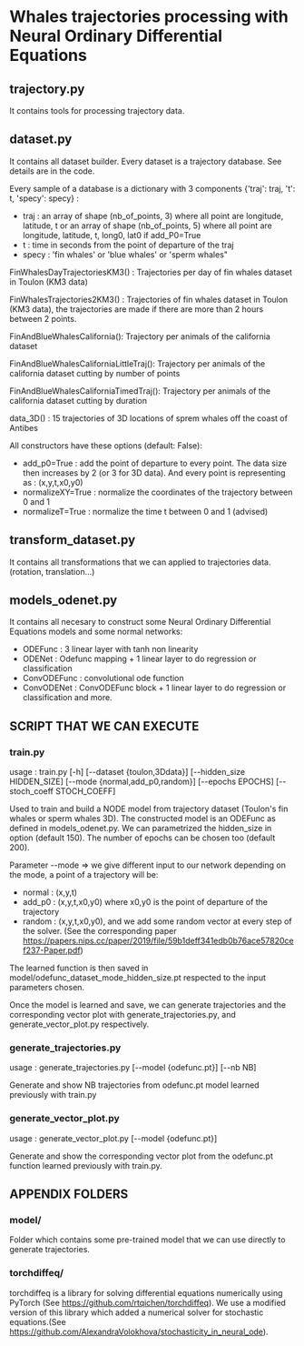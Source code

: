 # Whales trajectories processing with Neural Ordinary Differential Equations

## trajectory.py 

It contains tools for processing trajectory data.

## dataset.py

It contains all dataset builder. Every dataset is a trajectory database. See details are in the code.

Every sample of a database is a dictionary with 3 components {'traj': traj, 't': t, 'specy': specy} :
- traj : an array of shape (nb_of_points, 3) where all point are longitude, latitude, t
    or an array of shape (nb_of_points, 5) where all point are longitude, latitude, t, long0, lat0 if add_P0=True
- t : time in seconds from the point of departure of the traj
- specy : 'fin whales' or 'blue whales' or 'sperm whales"


FinWhalesDayTrajectoriesKM3() : Trajectories per day of fin whales dataset in Toulon (KM3 data)

FinWhalesTrajectories2KM3() : Trajectories of fin whales dataset in Toulon (KM3 data), the trajectories are made if there are more than 2 hours between 2 points.

FinAndBlueWhalesCalifornia(): Trajectory per animals of the california dataset

FinAndBlueWhalesCaliforniaLittleTraj(): Trajectory per animals of the california dataset cutting by number of points

FinAndBlueWhalesCaliforniaTimedTraj(): Trajectory per animals of the california dataset cutting by duration

data_3D() : 15 trajectories of 3D locations of sprem whales off the coast of Antibes 

All constructors have these options (default: False): 
- add_p0=True : add the point of departure to every point. The data size then increases by 2 (or 3 for 3D data). And every point is representing as : (x,y,t,x0,y0)
- normalizeXY=True : normalize the coordinates of the trajectory between 0 and 1
- normalizeT=True : normalize the time t between 0 and 1 (advised)



## transform_dataset.py

It contains all transformations that we can applied to trajectories data. (rotation, translation...)

## models_odenet.py

It contains all necesary to construct some Neural Ordinary Differential Equations models and some normal networks:
- ODEFunc : 3 linear layer with tanh non linearity
- ODENet : Odefunc mapping + 1 linear layer to do regression or classification
- ConvODEFunc : convolutional ode function
- ConvODENet : ConvODEFunc block + 1 linear layer to do regression or classification
and more.

## SCRIPT THAT WE CAN EXECUTE

### train.py 
usage : train.py [-h] [--dataset {toulon,3Ddata}] [--hidden_size HIDDEN_SIZE] [--mode {normal,add_p0,random}] [--epochs EPOCHS] [--stoch_coeff STOCH_COEFF]

Used to train and build a NODE model from trajectory dataset (Toulon's fin whales or sperm whales 3D). The constructed model is an ODEFunc as defined in models_odenet.py. We can parametrized the hidden_size in option (default 150). The number of epochs can be chosen too (default 200). 

Parameter --mode => we give different input to our network depending on the mode, a point of a trajectory will be:
- normal : (x,y,t)
- add_p0 : (x,y,t,x0,y0) where x0,y0 is the point of departure of the trajectory
- random : (x,y,t,x0,y0), and we add some random vector at every step of the solver. (See the corresponding paper https://papers.nips.cc/paper/2019/file/59b1deff341edb0b76ace57820cef237-Paper.pdf)

The learned function is then saved in model/odefunc_dataset_mode_hidden_size.pt respected to the input parameters chosen. 

Once the model is learned and save, we can generate trajectories and the corresponding vector plot with generate_trajectories.py, and generate_vector_plot.py respectively.

### generate_trajectories.py
usage : generate_trajectories.py [--model {odefunc.pt}] [--nb NB] 

Generate and show NB trajectories from odefunc.pt model learned previously with train.py

### generate_vector_plot.py
usage : generate_vector_plot.py [--model {odefunc.pt}]

Generate and show the corresponding vector plot from the odefunc.pt function learned previously with train.py.

## APPENDIX FOLDERS

### model/

Folder which contains some pre-trained model that we can use directly to generate trajectories.

### torchdiffeq/

torchdiffeq is a library for solving differential equations numerically using PyTorch (See https://github.com/rtqichen/torchdiffeq). We use a modified version of this library which added a numerical solver for stochastic equations.(See https://github.com/AlexandraVolokhova/stochasticity_in_neural_ode).

